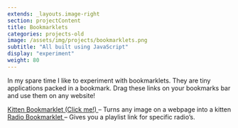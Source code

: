 ```yaml
---
extends: _layouts.image-right
section: projectContent
title: Bookmarklets
categories: projects-old
image: /assets/img/projects/bookmarklets.png
subtitle: "All built using JavaScript"
display: "experiment"
weight: 80
---
```


In my spare time I like to experiment with bookmarklets. They are tiny applications packed in a bookmark. Drag these links on your bookmarks bar and use them on any website!

<a href='javascript:(function(){var images=document.getElementsByTagName("img");for(i in images){var w=images[i].width;var h=images[i].height;var old_src=images[i].src;images[i].src=w==h?"http://placekitten.com/g/"+w+"/"+h:"http://placekitten.com/"+w+"/"+h}})();'>
Kitten Bookmarklet (Click me!)
</a> – Turns any image on a webpage into a kitten

<a href="javascript:void((function(d)%7Bvar e=d.createElement('script');e.setAttribute('type','text/javascript');e.setAttribute('charset','UTF-8');e.setAttribute('src','https://projects.thomasdeluca.nl/radio-popup.js');d.body.appendChild(e)%7D)(document));">
Radio Bookmarklet
</a> – Gives you a playlist link for specific radio’s.
